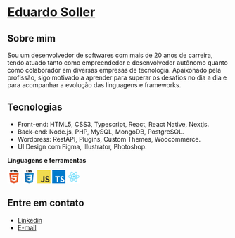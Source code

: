  # <a href="https://www.linkedin.com/in/eduardosoller/">Eduardo Soller</a>
 
## Sobre mim
Sou um desenvolvedor de softwares com mais de 20 anos de carreira, tendo atuado tanto como empreendedor e desenvolvedor autônomo quanto como colaborador em diversas empresas de tecnologia.
Apaixonado pela profissão, sigo motivado a aprender para superar os desafios no dia a dia e para acompanhar a evolução das linguagens e frameworks.
<br>

## Tecnologias
- Front-end: HTML5, CSS3, Typescript, React, React Native, Nextjs.
- Back-end: Node.js, PHP, MySQL, MongoDB, PostgreSQL.
- Wordpress: RestAPI, Plugins, Custom Themes, Woocommerce.
- UI Design com Figma, Illustrator, Photoshop.

**Linguagens e ferramentas**  

<code><img height="30" src="https://raw.githubusercontent.com/github/explore/80688e429a7d4ef2fca1e82350fe8e3517d3494d/topics/html/html.png"></code>
<code><img height="30" src="https://raw.githubusercontent.com/github/explore/80688e429a7d4ef2fca1e82350fe8e3517d3494d/topics/css/css.png"></code>
<code><img height="30" src="https://raw.githubusercontent.com/github/explore/80688e429a7d4ef2fca1e82350fe8e3517d3494d/topics/javascript/javascript.png"></code>
<code><img height="30" src="https://raw.githubusercontent.com/github/explore/80688e429a7d4ef2fca1e82350fe8e3517d3494d/topics/typescript/typescript.png"></code>
<code><img height="30" src="https://raw.githubusercontent.com/github/explore/80688e429a7d4ef2fca1e82350fe8e3517d3494d/topics/react/react.png"></code>


##  Entre em contato
- <a href="https://www.linkedin.com/in/eduardosoller/">Linkedin</a>
- <a href="mailto:eduardosoller@gmail.com">E-mail</a>
</div>
